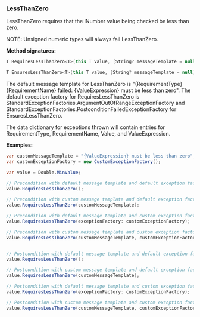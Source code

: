 ### LessThanZero

LessThanZero requires that the INumber<T> value being checked be less than zero.

NOTE: Unsigned numeric types will always fail LessThanZero.

**Method signatures:**
```C#
T RequiresLessThanZero<T>(this T value, [String? messageTemplate = null], [IExceptionFactory? exceptionFactory = null], [String? valueExpression = null]) where T : INumber<T>

T EnsuresLessThanZero<T>(this T value, [String? messageTemplate = null], [IExceptionFactory? exceptionFactory = null], [String? valueExpression = null]) where T : INumber<T>
```

The default message template for LessThanZero is "{RequirementType} {RequirementName} failed: {ValueExpression} must be less than zero".
The default exception factory for RequiresLessThanZero is StandardExceptionFactories.ArgumentOutOfRangeExceptionFactory
and StandardExceptionFactories.PostconditionFailedExceptionFactory for 
EnsuresLessThanZero.

The data dictionary for exceptions thrown will contain entries for RequirementType,
RequirementName, Value, and ValueExpression.

**Examples:**
```C#
var customMessageTemplate = "{ValueExpression} must be less than zero";
var customExceptionFactory = new CustomExceptionFactory();

var value = Double.MinValue;

// Precondition with default message template and default exception factory.
value.RequiresLessThanZero();

// Precondition with custom message template and default exception factory.
value.RequiresLessThanZero(customMessageTemplate);

// Precondition with default message template and custom exception factory.
value.RequiresLessThanZero(exceptionFactory: customExceptionFactory);

// Precondition with custom message template and custom exception factory.
value.RequiresLessThanZero(customMessageTemplate, customExceptionFactory);


// Postcondition with default message template and default exception factory.
value.RequiresLessThanZero();

// Postcondition with custom message template and default exception factory.
value.RequiresLessThanZero(customMessageTemplate);

// Postcondition with default message template and custom exception factory.
value.RequiresLessThanZero(exceptionFactory: customExceptionFactory);

// Postcondition with custom message template and custom exception factory.
value.RequiresLessThanZero(customMessageTemplate, customExceptionFactory);
```
